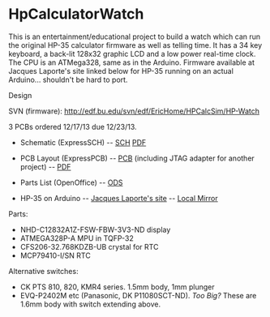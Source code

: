 # HpCalculatorWatch
This is an entertainment/educational project to build a watch which can
run the original HP-35 calculator firmware as well as telling time.
It has a 34 key keyboard, a back-lit 128x32 graphic LCD and a low power real-time clock.
The CPU is an ATMega328, same as in the Arduino.  Firmware available at Jacques Laporte's site
linked below for HP-35 running on an actual Arduino... shouldn't be hard to port.

Design

SVN (firmware):  http://edf.bu.edu/svn/edf/EricHome/HPCalcSim/HP-Watch

3 PCBs ordered 12/17/13 due 12/23/13.

 * Schematic (ExpressSCH) -- [SCH](http://ohm.bu.edu/~hazen/CalcWatch/watch1.sch) [PDF](http://ohm.bu.edu/~hazen/CalcWatch/watch1_sch.pdf)
 * PCB Layout (ExpressPCB) -- [PCB](http://ohm.bu.edu/~hazen/CalcWatch/g2_jtag.pcb) (including JTAG adapter for another project) -- [PDF](http://ohm.bu.edu/~hazen/CalcWatch/watch1_pcb.pdf)
 * Parts List (OpenOffice) -- [ODS](http://ohm.bu.edu/~hazen/CalcWatch/Watch_BOM.ods)

 * HP-35 on Arduino -- [Jacques Laporte's site](http://www.jacques-laporte.org/HP35_Arduino.htm) -- [Local Mirror](http://ohm.bu.edu/~hazen/Calc/HP35_Arduino/HP35_Arduino.htm)

Parts:

 * NHD-C12832A1Z-FSW-FBW-3V3-ND display
 * ATMEGA328P-A MPU in TQFP-32
 * CFS206-32.768KDZB-UB crystal for RTC
 * MCP79410-I/SN RTC

Alternative switches:

 * CK PTS 810, 820, KMR4 series.  1.5mm body, 1mm plunger
 * EVQ-P2402M etc (Panasonic, DK P11080SCT-ND).  *Too Big?*  These are 1.6mm body with switch extending above.
